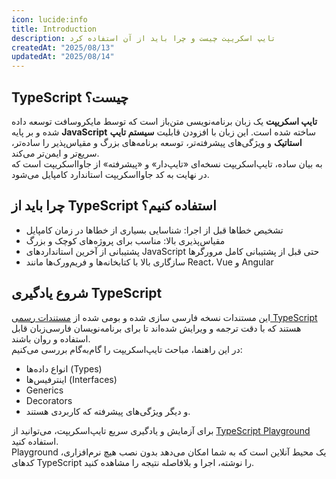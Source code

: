 ```yaml
---
icon: lucide:info
title: Introduction
description: تایپ اسکریپت چیست و چرا باید از آن استفاده کرد
createdAt: "2025/08/13"
updatedAt: "2025/08/14"
---
```


## TypeScript چیست؟
**تایپ اسکریپت** یک زبان برنامه‌نویسی متن‌باز است که توسط مایکروسافت توسعه داده شده و بر پایه **JavaScript** ساخته شده است. این زبان با افزودن قابلیت **سیستم تایپ استاتیک** و ویژگی‌های پیشرفته‌تر، توسعه برنامه‌های بزرگ و مقیاس‌پذیر را ساده‌تر، سریع‌تر و ایمن‌تر می‌کند.  
به بیان ساده، تایپ‌اسکریپت نسخه‌ای «تایپ‌دار» و «پیشرفته» از جاوااسکریپت است که در نهایت به کد جاوااسکریپت استاندارد کامپایل می‌شود.

## چرا باید از TypeScript استفاده کنیم؟

- تشخیص خطاها قبل از اجرا: شناسایی بسیاری از خطاها در زمان کامپایل
- مقیاس‌پذیری بالا: مناسب برای پروژه‌های کوچک و بزرگ
- پشتیبانی از آخرین استاندارد‌های JavaScript حتی قبل از پشتیبانی کامل مرورگرها
- سازگاری بالا با کتابخانه‌ها و فریم‌ورک‌ها مانند React، Vue و Angular

## شروع یادگیری TypeScript

این مستندات نسخه فارسی سازی شده و بومی شده از [مستندات رسمی TypeScript](https://typescriptlang.org/docs/) هستند که با دقت ترجمه و ویرایش شده‌اند تا برای برنامه‌نویسان فارسی‌زبان قابل استفاده و روان باشند.  
در این راهنما، مباحث تایپ‌اسکریپت را گام‌به‌گام بررسی می‌کنیم:

- انواع داده‌ها (Types)
- اینترفیس‌ها (Interfaces)
- Generics
- Decorators
- و دیگر ویژگی‌های پیشرفته که کاربردی هستند.

برای آزمایش و یادگیری سریع تایپ‌اسکریپت، می‌توانید از [TypeScript Playground](https://typescriptlang.org/play) استفاده کنید.  
Playground یک محیط آنلاین است که به شما امکان می‌دهد بدون نصب هیچ نرم‌افزاری، کدهای TypeScript را نوشته، اجرا و بلافاصله نتیجه را مشاهده کنید.